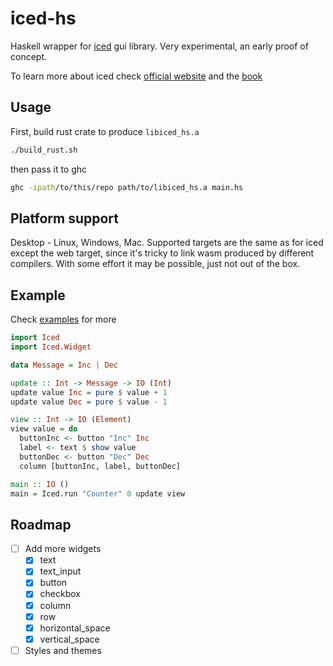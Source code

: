 # iced-hs

Haskell wrapper for [iced](https://github.com/iced-rs/iced) gui library.
Very experimental, an early proof of concept.

To learn more about iced check [official website](https://iced.rs) and the [book](https://book.iced.rs)


## Usage

First, build rust crate to produce `libiced_hs.a`

```bash
./build_rust.sh
```

then pass it to ghc

```bash
ghc -ipath/to/this/repo path/to/libiced_hs.a main.hs
```


## Platform support

Desktop - Linux, Windows, Mac. Supported targets are the same
as for iced except the web target, since it's tricky to link
wasm produced by different compilers. With some effort it
may be possible, just not out of the box.


## Example

Check [examples](./examples) for more

```haskell
import Iced
import Iced.Widget

data Message = Inc | Dec

update :: Int -> Message -> IO (Int)
update value Inc = pure $ value + 1
update value Dec = pure $ value - 1

view :: Int -> IO (Element)
view value = do
  buttonInc <- button "Inc" Inc
  label <- text $ show value
  buttonDec <- button "Dec" Dec
  column [buttonInc, label, buttonDec]

main :: IO ()
main = Iced.run "Counter" 0 update view
```


## Roadmap

 - [ ] Add more widgets
   - [x] text
   - [x] text_input
   - [x] button
   - [x] checkbox
   - [x] column
   - [x] row
   - [x] horizontal_space
   - [x] vertical_space
 - [ ] Styles and themes
